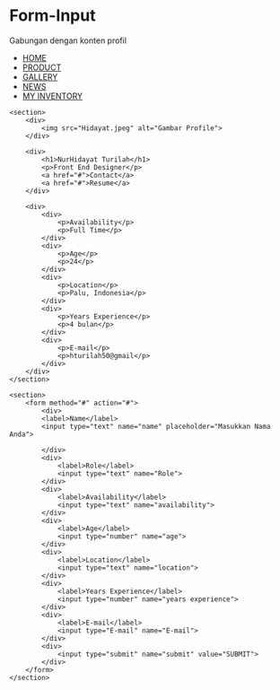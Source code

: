 # Form-Input
Gabungan dengan konten profil
<!DOCTYPE html>
<html lang="en">
<head>
    <meta charset="UTF-8">
    <meta http-equiv="X-UA-Compatible" content="IE=edge">
    <meta name="viewport" content="width=device-width, initial-scale=1.0">
    <title>Profil Page</title>
</head>
<body>
    <nav>
        <ul>
            <li><a href="#">HOME</a></li>
            <li><a href="#">PRODUCT</a></li>
            <li><a href="#">GALLERY</a></li>
            <li><a href="#">NEWS</a></li>
            <li><a href="#">MY INVENTORY</a></li>
        </ul>
    </nav>
    
    <section>
        <div>
            <img src="Hidayat.jpeg" alt="Gambar Profile">
        </div>

        <div>
            <h1>NurHidayat Turilah</h1>
            <p>Front End Designer</p>
            <a href="#">Contact</a>
            <a href="#">Resume</a>
        </div>

        <div>
            <div>
                <p>Availability</p>
                <p>Full Time</p>
            </div>
            <div>
                <p>Age</p>
                <p>24</p>
            </div>
            <div>
                <p>Location</p>
                <p>Palu, Indonesia</p>
            </div>
            <div>
                <p>Years Experience</p>
                <p>4 bulan</p>
            </div>
            <div>
                <p>E-mail</p>
                <p>hturilah50@gmail</p>
            </div>
        </div>
    </section>

    <section>
        <form method="#" action="#">
            <div>
            <label>Name</label>
            <input type="text" name="name" placeholder="Masukkan Nama Anda">
            
            </div>
            <div>
                <label>Role</label>
                <input type="text" name="Role">
            </div>
            <div>
                <label>Availability</label>
                <input type="text" name="availability">
            </div>
            <div>
                <label>Age</label>
                <input type="number" name="age">
            </div>
            <div>
                <label>Location</label>
                <input type="text" name="location">
            </div>
            <div>
                <label>Years Experience</label>
                <input type="number" name="years experience">
            </div>
            <div>
                <label>E-mail</label>
                <input type="E-mail" name="E-mail">
            </div>
            <div>
                <input type="submit" name="submit" value="SUBMIT">
            </div>
        </form>
    </section>
</body>
</html>
